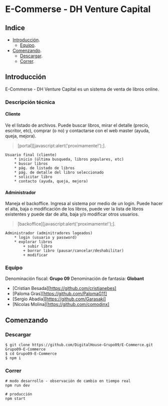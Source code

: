 # E-Commerse - DH Venture Capital

## Indice

* [Introducción][introduction].
	- [Equipo][team].
* [Comenzando][getting_started].
	- [Descargar][download].
	- [Correr][run].

## Introducción

E-Commerse - DH Venture Capital es un sistema de venta de libros online.

### Descripción técnica

#### Cliente
Ve el listado de archivos. Puede buscar libros, mirar el detalle (precio, escritor, etc), comprar (o no) y contactarse con el web master (ayuda, queja, mejora).

> [portal][javascript:alert('proximamente!');].

```
Usuario final (cliente)
    * inicio (última busqueda, libros populares, etc)
    * buscar libros
    * pág. de listado de libros
    * pág. de detalle del libro seleccionado
    * solicitar libro
    * contacto (ayuda, queja, mejora)
```


#### Administrador
Maneja el backoffice. Ingresa al sistema por medio de un login. Puede hacer el alta, baja o modificación de los libros, puede ver la lista de libros existentes y puede dar de alta, baja y/o modificar otros usuarios.

> [backoffice][javascript:alert('proximamente!');].

```
Administrador (adminitradores logeados)
    * login (usuario y password)
    * explorar libros
        + subir libro
        + borrar libro (pausar/cancelar/deshabilitar)
        + modificar
```

### Equipo

Denominación fiscal: **Grupo 09**
Denominación de fantasia: **Globant**

 * [Cristian Besada][https://github.com/cristianebes]
 * [Paloma Gras][https://github.com/PalomaG11]
 * [Sergio Abadia][https://github.com/Garasaki]
 * [Nicolas Molina][https://github.com/comodinx]

## Comenzando

### Descargar

```shell
$ git clone https://github.com/DigitalHouse-Grupo09/E-Commerce.git Grupo09-E-Commerce
$ cd Grupo09-E-Commerce
$ npm i
```

### Correr

```shell
# modo desarrollo - observación de cambio en tiempo real
npm run dev

# producción
npm start
```

<!-- deep links -->
[introduction]: #introducción
[team]: #equipo
[getting_started]: #comenzando
[download]: #descargar
[run]: #correr

